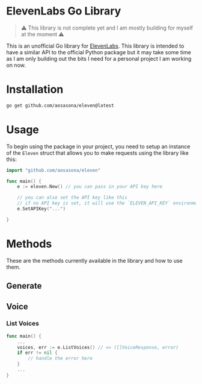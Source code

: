 # ElevenLabs Go Library

> ⚠️ This library is not complete yet and I am mostly building for myself at the moment ⚠️

This is an unofficial Go library for [ElevenLabs](https://elevenlabs.io). This library is intended to have a similar API to the official Python package but it may take some time as I am only building out the bits I need for a personal project I am working on now.

# Installation

```bash
go get github.com/aosasona/eleven@latest
```

# Usage

To begin using the package in your project, you need to setup an instance of the `Eleven` struct that allows you to make requests using the library like this:

```go
import "github.com/aosasona/eleven"

func main() {
    e := eleven.New() // you can pass in your API key here

    // you can also set the API key like this
    // if no API key is set, it will use the `ELEVEN_API_KEY` environment variable i.e os.GetEnv("ELEVEN_API_KEY")
    e.SetAPIKey("...")

}
```

# Methods

These are the methods currently available in the library and how to use them.

## Generate

## Voice

### List Voices

```go
func main() {
    ...
    voices, err := e.ListVoices() // => ([]VoiceResponse, error)
    if err != nil {
        // handle the error here
    }
    ...
}
```
